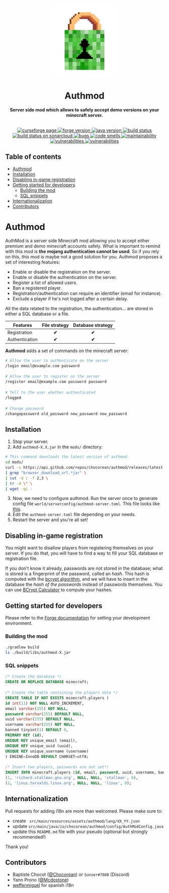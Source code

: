 <div align="center">
<br>
<img
    alt="AuthMod"
    src="./src/main/resources/logo.png"
    width=200px
/>
<br/>
<h1>Authmod</h1>
<strong>Server side mod which allows to safely accept demo versions on your minecraft server.</strong>
</div>
<br/>
<p align="center">
<a href="https://www.curseforge.com/minecraft/mc-mods/authmod" target="_blank">
    <img src="http://cf.way2muchnoise.eu/full_authmod_downloads(555-FF4C05-FFF-00000000-FFF).svg" alt="curseforge page"/>
</a>
<a href="https://img.shields.io/badge/forge%20version-1.15.2-blue.svg" target="_blank">
    <img src="https://img.shields.io/badge/forge%20version-1.15.2-blue.svg" alt="forge version"/>
</a>
<a href="https://img.shields.io/badge/java-1.8-blue.svg" target="_blank">
    <img src="https://img.shields.io/badge/java-1.8-blue.svg" alt="java version" />
</a>
<a href="https://github.com/Chocorean/authmod/actions" target="_blank">
    <img src="https://github.com/Chocorean/authmod/workflows/build/badge.svg?branch=master" alt="build status"/>
</a>
<a href="https://sonarcloud.io/dashboard?id=Chocorean_authmod" target="_blank">
    <img src="https://sonarcloud.io/api/project_badges/measure?project=Chocorean_authmod&metric=alert_status" alt="build status on sonarcloud"/>
</a>
<a href="https://sonarcloud.io/dashboard?id=Chocorean_authmod" target="_blank">
    <img src="https://sonarcloud.io/api/project_badges/measure?project=Chocorean_authmod&metric=bugs" alt="bugs"/>
</a>
<a href="https://sonarcloud.io/dashboard?id=Chocorean_authmod" target="_blank">
    <img src="https://sonarcloud.io/api/project_badges/measure?project=Chocorean_authmod&metric=code_smells" alt="code smells"/>
</a>
<a href="https://sonarcloud.io/dashboard?id=Chocorean_authmod" target="_blank">
    <img src="https://sonarcloud.io/api/project_badges/measure?project=Chocorean_authmod&metric=sqale_rating" alt="maintainability" />
</a>
<a href="https://sonarcloud.io/dashboard?id=Chocorean_authmod" target="_blank">
    <img src="https://sonarcloud.io/api/project_badges/measure?project=Chocorean_authmod&metric=vulnerabilities" alt="vulnerabilities" />
</a>
<a href="https://lgtm.com/projects/g/Chocorean/authmod/alerts/" target="_blank">
    <img src="https://img.shields.io/lgtm/alerts/g/Chocorean/authmod.svg?logo=lgtm&logoWidth=18" alt="vulnerabilities" />
</a>
</p>


## Table of contents

- [Authmod](#authmod)
- [Installation](#installation)
- [Disabling in-game registration](#disabling-in-game-registration)
- [Getting started for developers](#getting-started-for-developers)
  - [Building the mod](#building-the-mod)
  - [SQL snippets](#sql-snippets)
- [Internationalization](#internationalization)
- [Contributors](#contributors)


# Authmod

AuthMod is a server side Minecraft mod allowing you to accept either premium and demo minecraft accounts safely. What is important to remind with this mod is **the mojang authentication cannot be used**. So if you rely on this, this mod is maybe not a good solution for you. Authmod proposes a set of interesting features:

- Enable or disable the registration on the server.
- Enable or disable the authentication on the server.
- Register a list of allowed users.
- Ban a registered player.
- Registration/authentication can require an identifier (email for instance).
- Exclude a player if he's not logged after a certain delay.

All the data related to the registration, the authentication... are stored in either a SQL database or a file.

| Features       | File strategy | Database strategy |
| -------------- | :-----------: | :---------------: |
| Registration   |     **✔**     |       **✔**       |
| Authentication |     **✔**     |       **✔**       |

**Authmod** adds a set of commands on the minecraft server:
```bash
# Allow the user to authenticate on the server
/login email@example.com password

# Allow the user to register on the server
/register email@example.com password password

# Tell to the user whether authenticated
/logged

# Change password
/changepassword old_password new_password new_password
```


## Installation

1. Stop your server.
2. Add `authmod-X.X.jar` in the `mods/` directory:

```bash
# This command downloads the latest version of authmod.
cd mods/
curl -s https://api.github.com/repos/chocorean/authmod/releases/latest \
| grep "browser_download_url.*jar" \
| cut -d : -f 2,3 \
| tr -d \" \
| wget -qi -
```
3. Now, we need to configure authmod. Run the server once to generate config file `world/serverconfig/authmod-server.toml`. This file looks like [this](./src/main/resources/authmod-server.toml).
4. Edit the `authmod-server.toml` file depending on your needs.
5. Restart the server and you're all set!

## Disabling in-game registration

You might want to disallow players from registering themselves on your server. If you do that, you will have to find a way to fill your SQL database or registration file.

If you don't know it already, passwords are not stored in the database; what is stored is a fingerprint of the password, called an *hash*. This hash is computed with the [bcrypt algorithm](https://en.wikipedia.org/wiki/Bcrypt), and we will have to insert in the database the *hash of the passwords* instead of passwords themselves. You can use [BCrypt Calculator](https://www.dailycred.com/article/bcrypt-calculator) to compute your hashes.

## Getting started for developers

Please refer to the [Forge documentation](https://mcforge.readthedocs.io/en/latest/gettingstarted/) for setting your development environment.

### Building the mod

```bash
./gradlew build
ls ./build/libs/authmod-X.jar
```

### SQL snippets

```sql
/* Create the database */
CREATE OR REPLACE DATABASE minecraft;

/* Create the table containing the players data */
CREATE TABLE IF NOT EXISTS minecraft.players (
id int(11) NOT NULL AUTO_INCREMENT,
email varchar(255) NOT NULL,
password varchar(255) DEFAULT NULL,
uuid varchar(255) DEFAULT NULL,
username varchar(255) NOT NULL,
banned tinyint(1) DEFAULT 0,
PRIMARY KEY (id),
UNIQUE KEY unique_email (email),
UNIQUE KEY unique_uuid (uuid),
UNIQUE KEY unique_username (username)
) ENGINE=InnoDB DEFAULT CHARSET=utf8;

/* Insert two players, passwords are not set*/
INSERT INTO minecraft.players (id, email, password, uuid, username, banned) VALUES
(1, 'richard.stallman.gnu.org', NULL, NULL, 'stallman', 0),
(2, 'linus.torvalds.linux.org', NULL, NULL, 'linux', 0);
```

## Internationalization

Pull requests for adding i18n are more than welcomed. Please make sure to:
- create ` src/main/resources/assets/authmod/lang/XX_YY.json`
- update `src/main/java/io/chocorean/authmod/config/AuthModConfig.java`
- update this `README.md` file with your pseudo (optional but strongly recommended!)

Thank you!

## Contributors

- Baptiste Chocot ([@Chocorean](https://www.github.com/Chocorean/)) or `Sunser#7808` (Discord)
- Yann Prono ([@Mcdostone](https://www.github.com/Mcdostone/))
- [weffermiguel](https://www.curseforge.com/members/weffermiguel) for spanish i18n
